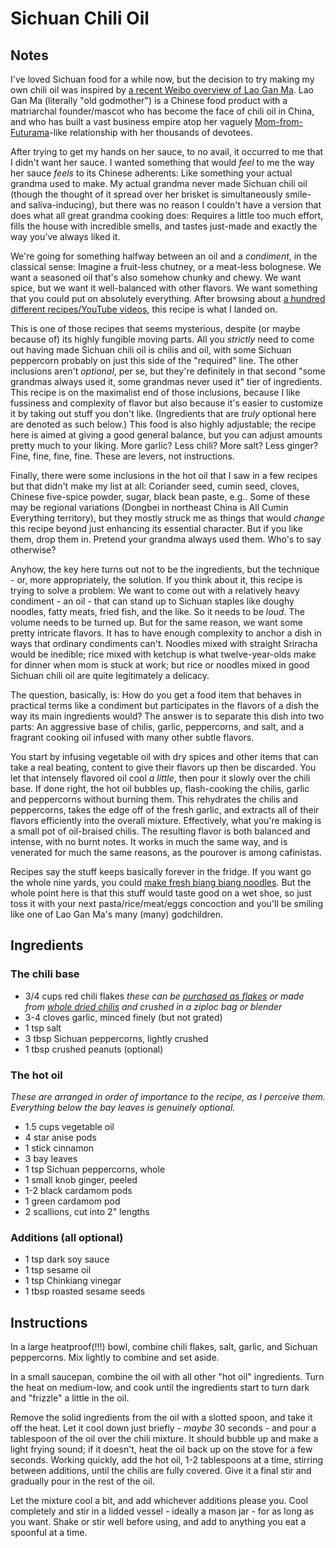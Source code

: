 # Sichuan Chili Oil

## Notes
I've loved Sichuan food for a while now, but the decision to try making my own chili oil was inspired by [a recent Weibo overview of Lao Gan Ma](https://www.whatsonweibo.com/lao-gan-ma-story-chinas-spicy-godmother-tao-huabi/). Lao Gan Ma (literally "old godmother") is a Chinese food product with a matriarchal founder/mascot who has become the face of chili oil in China, and who has built a vast business empire atop her vaguely [Mom-from-Futurama](http://theinfosphere.org/Mom)-like relationship with her thousands of devotees.

After trying to get my hands on her sauce, to no avail, it occurred to me that I didn't want her sauce. I wanted something that would _feel_ to me the way her sauce _feels_ to its Chinese adherents: Like something your actual grandma used to make. My actual grandma never made Sichuan chili oil (though the thought of it spread over her brisket is simultaneously smile- and saliva-inducing), but there was no reason I couldn't have a version that does what all great grandma cooking does: Requires a little too much effort, fills the house with incredible smells, and tastes just-made and exactly the way you've always liked it.

We're going for something halfway between an oil and a _condiment_, in the classical sense: Imagine a fruit-less chutney, or a meat-less bolognese. We want a seasoned oil that's also somehow chunky and chewy. We want spice, but we want it well-balanced with other flavors. We want something that you could put on absolutely everything. After browsing about [a hundred different recipes/YouTube videos](https://www.youtube.com/results?search_query=sichuan+chili+oil), this recipe is what I landed on. 

This is one of those recipes that seems mysterious, despite (or maybe because of) its highly fungible moving parts. All you _strictly_ need to come out having made Sichuan chili oil is chilis and oil, with some Sichuan peppercorn probably on just this side of the "required" line. The other inclusions aren't _optional_, per se, but they're definitely in that second "some grandmas always used it, some grandmas never used it" tier of ingredients. This recipe is on the maximalist end of those inclusions, because I like fussiness and complexity of flavor but also because it's easier to customize it by taking out stuff you don't like. (Ingredients that are _truly_ optional here are denoted as such below.) This food is also highly adjustable; the recipe here is aimed at giving a good general balance, but you can adjust amounts pretty much to your liking. More garlic? Less chili? More salt? Less ginger? Fine, fine, fine, fine. These are levers, not instructions.

Finally, there were some inclusions in the hot oil that I saw in a few recipes but that didn't make my list at all: Coriander seed, cumin seed, cloves, Chinese five-spice powder, sugar, black bean paste, e.g.. Some of these may be regional variations (Dongbei in northeast China is All Cumin Everything territory), but they mostly struck me as things that would _change_ this recipe beyond just enhancing its essential character. But if you like them, drop them in. Pretend your grandma always used them. Who's to say otherwise?

Anyhow, the key here turns out not to be the ingredients, but the technique - or, more appropriately, the solution. If you think about it, this recipe is trying to solve a problem: We want to come out with a relatively heavy condiment - an oil - that can stand up to Sichuan staples like doughy noodles, fatty meats, fried fish, and the like. So it needs to be _loud_. The volume needs to be turned up. But for the same reason, we want some pretty intricate flavors. It has to have enough complexity to anchor a dish in ways that ordinary condiments can't. Noodles mixed with straight Sriracha would be inedible; rice mixed with ketchup is what twelve-year-olds make for dinner when mom is stuck at work; but rice or noodles mixed in good Sichuan chili oil are quite legitimately a delicacy.

The question, basically, is: How do you get a food item that behaves in practical terms like a condiment but participates in the flavors of a dish the way its main ingredients would? The answer is to separate this dish into two parts: An aggressive base of chilis, garlic, peppercorns, and salt, and a fragrant cooking oil infused with many other subtle flavors.

You start by infusing vegetable oil with dry spices and other items that can take a real beating, content to give their flavors up then be discarded. You let that intensely flavored oil cool _a little_, then pour it slowly over the chili base. If done right, the hot oil bubbles up, flash-cooking the chilis, garlic and peppercorns without burning them. This rehydrates the chilis and peppercorns, takes the edge off of the fresh garlic, and extracts all of their flavors efficiently into the overall mixture. Effectively, what you're making is a small pot of oil-braised chilis. The resulting flavor is both balanced and intense, with no burnt notes. It works in much the same way, and is venerated for much the same reasons, as the pourover is among cafinistas.

Recipes say the stuff keeps basically forever in the fridge. If you want go the whole nine yards, you could [make fresh biang biang noodles](https://www.youtube.com/watch?v=Aazfj36HCV4#t=02m00s). But the whole point here is that this stuff would taste good on a wet shoe, so just toss it with your next pasta/rice/meat/eggs concoction and you'll be smiling like one of Lao Gan Ma's many (many) godchildren.

## Ingredients
### The chili base
- 3/4 cups red chili flakes
_these can be [purchased as flakes](https://themalamarket.com/collections/all/products/sichuan-chili-flakes-xiang-la-jiao-mian?aff=2) or made from [whole dried chilis](https://www.amazon.com/Three-Squirrels-Szechuan-Whole-Chilies/dp/B01NASAQ63/) and crushed in a ziploc bag or blender_
- 3-4 cloves garlic, minced finely (but not grated)
- 1 tsp salt
- 3 tbsp Sichuan peppercorns, lightly crushed
- 1 tbsp crushed peanuts (optional)

### The hot oil
_These are arranged in order of importance to the recipe, as I perceive them. Everything below the bay leaves is genuinely optional._

- 1.5 cups vegetable oil
- 4 star anise pods
- 1 stick cinnamon
- 3 bay leaves
- 1 tsp Sichuan peppercorns, whole
- 1 small knob ginger, peeled
- 1-2 black cardamom pods
- 1 green cardamom pod
- 2 scallions, cut into 2" lengths

### Additions (all optional)
- 1 tsp dark soy sauce
- 1 tsp sesame oil
- 1 tsp Chinkiang vinegar
- 1 tbsp roasted sesame seeds

## Instructions
In a large heatproof(!!!) bowl, combine chili flakes, salt, garlic, and Sichuan peppercorns. Mix lightly to combine and set aside.

In a small saucepan, combine the oil with all other "hot oil" ingredients. Turn the heat on medium-low, and cook until the ingredients start to turn dark and "frizzle" a little in the oil.

Remove the solid ingredients from the oil with a slotted spoon, and take it off the heat. Let it cool down just briefly - _maybe_ 30 seconds - and pour a tablespoon of the oil over the chili mixture. It should bubble up and make a light frying sound; if it doesn't, heat the oil back up on the stove for a few seconds. Working quickly, add the hot oil, 1-2 tablespoons at a time, stirring between additions, until the chilis are fully covered. Give it a final stir and gradually pour in the rest of the oil.

Let the mixture cool a bit, and add whichever additions please you. Cool completely and stir in a lidded vessel - ideally a mason jar - for as long as you want. Shake or stir well before using, and add to anything you eat a spoonful at a time.